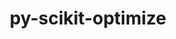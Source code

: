 ---
title: "py-scikit-optimize"
layout: cache
categories: [package, develop-2023-12-17]
meta: {"versions": ["0.9.0"], "compilers": ["gcc@=11.4.0", "gcc@=9.4.0", "oneapi@=2023.2.0"], "oss": ["ubuntu20.04"], "platforms": ["linux"], "targets": ["neoverse_v1", "ppc64le", "x86_64_v3"], "stacks": ["e4s", "e4s-neoverse_v1", "e4s-oneapi", "e4s-power", "root"], "num_specs": 4, "num_specs_by_stack": {"e4s-neoverse_v1": 1, "root": 4, "e4s-power": 1, "e4s": 1, "e4s-oneapi": 1}}
spec_details: [{"hash": "hndfwgqg4w64eapjpwq667wjl5mlyae2", "compiler": "gcc@=11.4.0", "versions": ["0.9.0"], "os": "ubuntu20.04", "platform": "linux", "target": "neoverse_v1", "variants": ["build_system=python_pip", "patches=21f43c9", "+plots"], "stacks": ["e4s-neoverse_v1", "root"], "size": "-", "tarball": "https://binaries.spack.io/releases/develop-2023-12-17/build_cache/linux-ubuntu20.04-neoverse_v1/gcc-11.4.0/py-scikit-optimize-0.9.0/linux-ubuntu20.04-neoverse_v1-gcc-11.4.0-py-scikit-optimize-0.9.0-hndfwgqg4w64eapjpwq667wjl5mlyae2.spack"}, {"hash": "3nklzpgllypzwqabt7gn2jjfajlldadx", "compiler": "gcc@=9.4.0", "versions": ["0.9.0"], "os": "ubuntu20.04", "platform": "linux", "target": "ppc64le", "variants": ["build_system=python_pip", "patches=21f43c9", "+plots"], "stacks": ["e4s-power", "root"], "size": "-", "tarball": "https://binaries.spack.io/releases/develop-2023-12-17/build_cache/linux-ubuntu20.04-ppc64le/gcc-9.4.0/py-scikit-optimize-0.9.0/linux-ubuntu20.04-ppc64le-gcc-9.4.0-py-scikit-optimize-0.9.0-3nklzpgllypzwqabt7gn2jjfajlldadx.spack"}, {"hash": "qdezuqy6i6eilzw33ove34emdfreplev", "compiler": "gcc@=11.4.0", "versions": ["0.9.0"], "os": "ubuntu20.04", "platform": "linux", "target": "x86_64_v3", "variants": ["build_system=python_pip", "patches=21f43c9", "+plots"], "stacks": ["root", "e4s"], "size": "-", "tarball": "https://binaries.spack.io/releases/develop-2023-12-17/build_cache/linux-ubuntu20.04-x86_64_v3/gcc-11.4.0/py-scikit-optimize-0.9.0/linux-ubuntu20.04-x86_64_v3-gcc-11.4.0-py-scikit-optimize-0.9.0-qdezuqy6i6eilzw33ove34emdfreplev.spack"}, {"hash": "yq7ltdgvxck5y3veh2k6pm4wm2np66he", "compiler": "oneapi@=2023.2.0", "versions": ["0.9.0"], "os": "ubuntu20.04", "platform": "linux", "target": "x86_64_v3", "variants": ["build_system=python_pip", "patches=21f43c9", "+plots"], "stacks": ["e4s-oneapi", "root"], "size": "-", "tarball": "https://binaries.spack.io/releases/develop-2023-12-17/build_cache/linux-ubuntu20.04-x86_64_v3/oneapi-2023.2.0/py-scikit-optimize-0.9.0/linux-ubuntu20.04-x86_64_v3-oneapi-2023.2.0-py-scikit-optimize-0.9.0-yq7ltdgvxck5y3veh2k6pm4wm2np66he.spack"}]
---